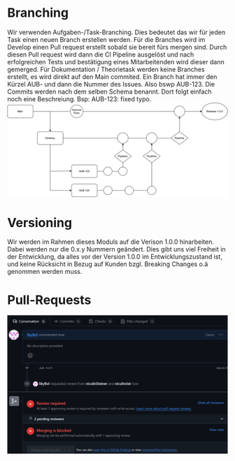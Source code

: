 # Branching
Wir verwenden Aufgaben-/Task-Branching. Dies bedeutet das wir für jeden Task einen neuen Branch erstellen werden. Für die Branches wird im Develop einen Pull request erstellt sobald sie bereit fürs mergen sind. Durch diesen Pull request wird dann die CI Pipeline ausgelöst und nach erfolgreichen Tests und bestätigung eines Mitarbeitenden wird dieser dann gemerged. Für Dokumentation / Theorietask werden keine Branches erstellt, es wird direkt auf den Main commited. Ein Branch hat immer den Kürzel AUB- und dann die Nummer des Issues. Also bswp AUB-123. Die Commits werden nach dem selben Schema benannt. Dort folgt einfach noch eine Beschreiung. Bsp: AUB-123: fixed typo. 
![grafik](./img/Branching.jpg)

# Versioning
Wir werden im Rahmen dieses Moduls auf die Verison 1.0.0 hinarbeiten. Dabei werden nur die 0.x.y Nummern geändert. Dies gibt uns viel Freiheit in der Entwicklung, da alles vor der Version 1.0.0 im Entwicklungszustand ist, und keine Rücksicht in Bezug auf Kunden bzgl. Breaking Changes o.ä genommen werden muss.

# Pull-Requests
![Beispiels Bild von Reviewers](./img/reviewers-required.png)

